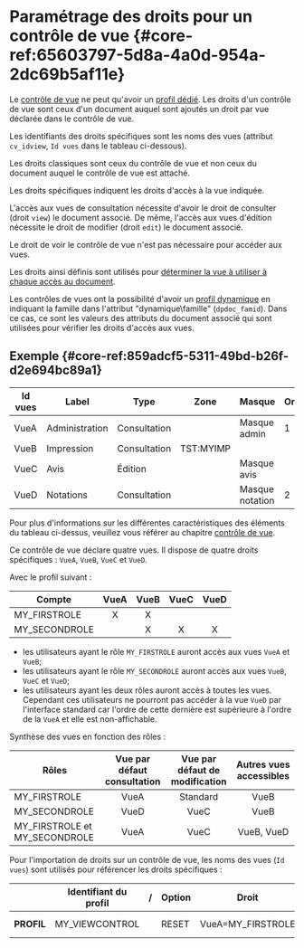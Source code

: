# Paramétrage des droits pour un contrôle de vue {#core-ref:65603797-5d8a-4a0d-954a-2dc69b5af11e}

Le [contrôle de vue][cvdoc] ne peut qu'avoir un [profil dédié][profil_dedie].
Les droits d'un contrôle de vue sont ceux d'un document auquel sont ajoutés un
droit par vue déclarée dans le contrôle de vue.

Les identifiants des droits spécifiques sont les noms des vues (attribut
`cv_idview`, `Id vues` dans le tableau ci-dessous).

Les droits classiques sont ceux du contrôle de vue et non ceux du
document auquel le contrôle de vue est attaché.

Les droits spécifiques indiquent les droits d'accès à la vue indiquée.

L'accès aux vues de consultation nécessite d'avoir le droit de consulter (droit
`view`) le document associé. De même, l'accès aux vues d'édition nécessite le
droit de modifier (droit `edit`) le document associé.

Le droit de voir le contrôle de vue n'est pas nécessaire pour accéder aux vues.

Les droits ainsi définis sont utilisés pour [déterminer la vue à utiliser à
chaque accès au document][cvdoc_choix].

Les contrôles de vues ont la possibilité d'avoir un [profil dynamique][dynprof]
en indiquant la famille dans l'attribut "dynamique\famille" (`dpdoc_famid`).
Dans ce cas, ce sont les valeurs des attributs du document associé qui sont
utilisées pour vérifier les droits d'accès aux vues.

## Exemple {#core-ref:859adcf5-5311-49bd-b26f-d2e694bc89a1}

| Id vues |     Label      |     Type     |    Zone   |      Masque     | Ordre | Affichable |
| ------- | -------------- | ------------ | --------- | --------------- | ----- | ---------- |
| VueA    | Administration | Consultation |           | Masque admin    |     1 | non        |
| VueB    | Impression     | Consultation | TST:MYIMP |                 |       | oui        |
| VueC    | Avis           | Édition      |           | Masque avis     |       | non        |
| VueD    | Notations      | Consultation |           | Masque notation |     2 | non        |

Pour plus d'informations sur les différentes caractéristiques des éléments du 
tableau ci-dessus, veuillez vous référer au chapitre [contrôle de vue][cvdoc].

Ce contrôle de vue déclare quatre vues. Il dispose de quatre droits
spécifiques : `VueA`, `VueB`, `VueC` et `VueD`.

Avec le profil suivant :

|     Compte    |               VueA              |               VueB              |               VueC              |               VueD              |
| ------------- | :-----------------------------: | :-----------------------------: | :-----------------------------: | :-----------------------------: |
| MY_FIRSTROLE  | <span class="aclgreen">X</span> | <span class="aclgreen">X</span> |                                 |                                 |
| MY_SECONDROLE |                                 | <span class="aclgreen">X</span> | <span class="aclgreen">X</span> | <span class="aclgreen">X</span> |

*   les utilisateurs ayant le rôle `MY_FIRSTROLE` auront accès aux vues `VueA`
    et `VueB`;
*   les utilisateurs ayant le rôle `MY_SECONDROLE` auront accès aux vues `VueB`,
    `VueC` et `VueD`;
*   les utilisateurs ayant les deux rôles auront accès à toutes les vues.
    Cependant ces utilisateurs ne pourront pas accéder à la vue `VueD` par
    l'interface standard car l'ordre de cette dernière est supérieure à l'ordre
    de la `VueA` et elle est non-affichable.

Synthèse des vues en fonction des rôles :

|             Rôles             | Vue par défaut consultation | Vue par défaut de modification | Autres vues accessibles |
| ----------------------------- | :-------------------------: | :----------------------------: | :---------------------: |
| MY_FIRSTROLE                  |             VueA            |            Standard            |           VueB          |
| MY_SECONDROLE                 |             VueD            |              VueC              |           VueB          |
| MY_FIRSTROLE et MY_SECONDROLE |             VueA            |              VueC              |        VueB, VueD       |

Pour l'importation de droits sur un contrôle de vue, les noms des vues (`Id vues`) sont
utilisés pour référencer les droits spécifiques :

|            | Identifiant du profil |  /  | Option |       Droit       |              Droit               |       Droit        |       Droit        |
| ---------- | --------------------- | --- | ------ | ----------------- | -------------------------------- | ------------------ | ------------------ |
| __PROFIL__ | MY_VIEWCONTROL        |     | RESET  | VueA=MY_FIRSTROLE | VueB=MY_FIRSTROLE, MY_SECONDROLE | VueC=MY_SECONDROLE | VueD=MY_SECONDROLE |


<!-- links -->
[cvdoc]:            #core-ref:017f061a-7c12-42f8-aa9b-276cf706e7e0
[dynprof]:          #core-ref:bc24834a-b380-4681-ae94-08b93076a7e8
[profil_dedie]:     #core-ref:25c54b68-9cc1-44ea-b203-e289bde65a12
[cvdoc_choix]:      #core-ref:b74b3617-2085-47f8-9172-9f35c0290b5a